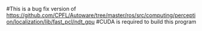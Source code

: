 #This is a bug fix version of https://github.com/CPFL/Autoware/tree/master/ros/src/computing/perception/localization/lib/fast_pcl/ndt_gpu 
#CUDA is required to build this program
